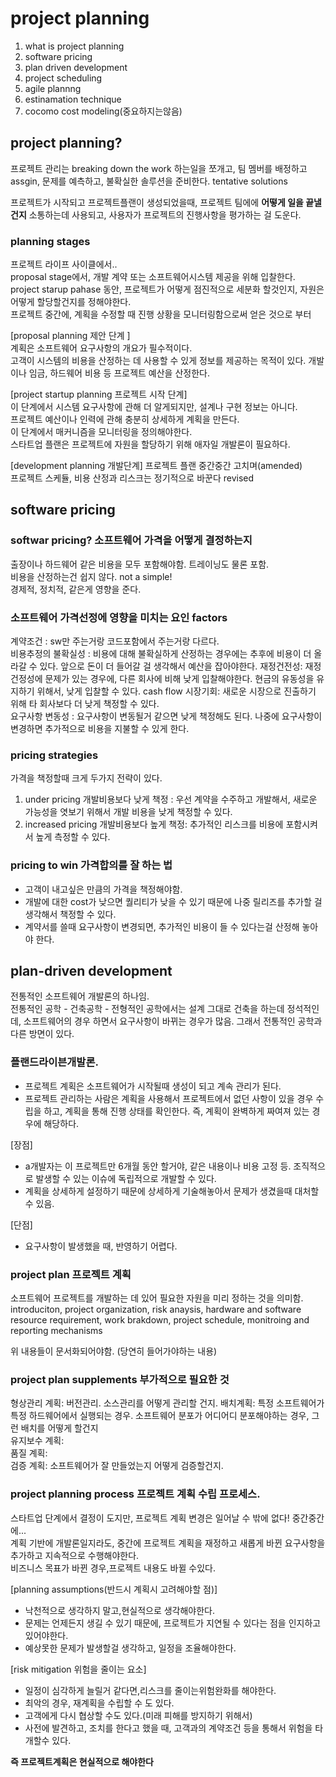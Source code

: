 # project planning

1. what is project planning
2. software pricing
3. plan driven development
4. project scheduling
5. agile plannng
6. estinamation technique
7. cocomo cost modeling(중요하지는않음)

## project planning? 
프로젝트 관리는 breaking down the work  하는일을 쪼개고, 팀 멤버를 배정하고 assgin, 문제를 예측하고, 불확실한 솔루션을 준비한다. tentative solutions  

프로젝트가 시작되고 프로젝트플랜이 생성되었을때, 프로젝트 팀에에 **어떻게 일을 끝낼건지** 소통하는데 사용되고, 사용자가 프로젝트의 진행사항을 평가하는 걸 도운다. 

### planning stages 
프로젝트 라이프 사이클에서..  
proposal stage에서, 개발 계약 또는 소프트웨어시스템 제공을 위해 입찰한다. 
project starup pahase 동안, 프로젝트가 어떻게 점진적으로 세분화 할것인지, 자원은 어떻게 할당할건지를 정해야한다.  
프로젝트 중간에, 계획을 수정할 때 진행 상황을 모니터링함으로써 얻은 것으로 부터 

[proposal planning  제안 단계 ]  
계획은 소프트웨어 요구사항의 개요가 필수적이다.  
고객이 시스템의 비용을 산정하는 데 사용할 수 있게 정보를 제공하는 목적이 있다. 
개발이나 임금, 하드웨어 비용 등 프로젝트 예산을 산정한다.  

[project startup planning 프로젝트 시작 단계]  
이 단계에서 시스템 요구사항에 관해 더 알게되지만, 설계나 구현 정보는 아니다.  
프로젝트 예산이나 인력에 관해 충분히 상세하게 계획을 만든다.  
이 단계에서 매커니즘을 모니터링을 정의해야한다.  
스타트업 플랜은 프로젝트에 자원을 할당하기 위해 애자일 개발론이 필요하다.  

[development planning 개발단계]
프로젝트 플랜 중간중간 고치며(amended)  
프로젝트 스케듈, 비용 산정과 리스크는 정기적으로 바꾼다 revised

## software pricing 
### softwar pricing? 소프트웨어 가격을 어떻게 결정하는지 
출장이나 하드웨어 같은 비용을 모두 포함해야함. 트레이닝도 물론 포함.   
비용을 산정하는건 쉽지 않다. not a simple!  
경제적, 정치적, 같은게 영향을 준다.

### 소프트웨어 가격선정에 영향을 미치는 요인 factors 
계약조건 : sw만 주는거랑 코드포함에서 주는거랑 다르다.  
비용추정의 불확실성 : 비용에 대해 불확실하게 산정하는 경우에는 추후에 비용이 더 올라갈 수 있다. 앞으로 돈이 더 들어갈 걸 생각해서 예산을 잡아야한다. 
재정건전성: 재정건정성에 문제가 있는 경우에, 다른 회사에 비해 낮게 입찰해야한다. 현금의 유동성을 유지하기 위해서, 낮게 입찰할 수 있다. cash flow 
시장기회: 새로운 시장으로 진출하기 위해 타 회사보다 더 낮게 책정할 수 있다.  
요구사항 변동성 : 요구사항이 변동될거 같으면 낮게 책정해도 된다. 나중에 요구사항이 변경하면 추가적으로 비용을 지불할 수 있게 한다. 

### pricing strategies 
가격을 책정할때 크게 두가지 전략이 있다. 
1) under pricing 개발비용보다 낮게 책정 : 우선 계약을 수주하고 개발해서, 새로운 가능성을 엿보기 위해서 개발 비용을 낮게 책정할 수 있다.
2) increased pricing 개발비용보다 높게 책정: 추가적인 리스크를 비용에 포함시켜서 높게 측정할 수 있다.

### pricing to win 가격합의를 잘 하는 법
- 고객이 내고싶은 만큼의 가격을 책정해야함.
- 개발에 대한 cost가 낮으면 퀄리티가 낮을 수 있기 때문에 나중 릴리즈를 추가할 걸 생각해서 책정할 수 있다.
- 계약서를 쓸때 요구사항이 변경되면, 추가적인 비용이 들 수 있다는걸 산정해 놓아야 한다. 

## plan-driven development 
전통적인 소프트웨어 개발론의 하나임.  
전통적인 공학 - 건축공학 - 전형적인 공학에서는 설계 그대로 건축을 하는데 정석적인데, 소프트웨어의 경우 하면서 요구사항이 바뀌는 경우가 많음. 그래서 전통적인 공학과 다른 방면이 있다.  

### 플랜드라이븐개발론.  
- 프로젝트 계획은 소프트웨어가 시작될때 생성이 되고 계속 관리가 된다.
- 프로젝트 관리하는 사람은 계획을 사용해서 프로젝트에서 없던 사항이 있을 경우 수립을 하고, 계획을 통해 진행 상태를 확인한다.
즉, 계획이 완벽하게 짜여져 있는 경우에 해당하다.

[장점]  
- a개발자는 이 프로젝트만 6개월 동안 할거야, 같은 내용이나 비용 고정 등. 조직적으로 발생할 수 있는 이슈에 독립적으로 개발할 수 있다.
- 계획을 상세하게 설정하기 때문에 상세하게 기술해놓아서 문제가 생겼을때 대처할 수 있음. 

[단점]  
- 요구사항이 발생했을 때, 반영하기 어렵다.

### project plan 프로젝트 계획
소프트웨어 프로젝트를 개발하는 데 있어 필요한 자원을 미리 정하는 것을 의미함. 
introduciton, project organization, risk anaysis, hardware and software resource requirement, work brakdown, project schedule, monitroing and reporting mechanisms

위 내용들이 문서화되어야함. (당연히 들어가야하는 내용)
### project plan supplements 부가적으로 필요한 것
형상관리 계획: 버전관리.  소스관리를 어떻게 관리할 건지.
배치계획: 특정 소프트웨어가 특정 하드웨어에서 실행되는 경우.  소프트웨어 분포가 어디어디 분포해야하는 경우, 그런 배치를 어떻게 할건지  
유지보수 계획:  
품질 계획:  
검증 계획: 소프트웨어가 잘 만들었는지 어떻게 검증할건지. 

### project planning process 프로젝트 계획 수립 프로세스. 
스타트업 단계에서 결정이 도지만, 프로젝트 계획 변경은 일어날 수 밖에 없다! 중간중간에...  
계획 기반에 개발론일지라도, 중간에 프로젝트 계획을 재정하고 새롭게 바뀐 요구사항을 추가하고 지속적으로 수행해야한다.  
비즈니스 목표가 바뀐 경우,프로젝트 내용도 바뀔 수있다.  

[planning assumptions(반드시 계획시 고려해야할 점)]
- 낙천적으로 생각하지 말고,현실적으로 생각해야한다.
- 문제는 언제든지 생길 수 있기 때문에, 프로젝트가 지연될 수 있다는 점을 인지하고 있어야한다.
- 예상못한 문제가 발생할걸 생각하고, 일정을 조율해야한다.

[risk mitigation 위험을 줄이는 요소]
- 일정이 심각하게 늘릴거 같다면,리스크를 줄이는위험완화를 해야한다.
- 최악의 경우, 재계획을 수립할 수 도 있다.
- 고객에게 다시 협상할 수도 있다.(미래 피해를 방지하기 위해서)
- 사전에 발견하고, 조치를 한다고 했을 때, 고객과의 계약조건 등을 통해서 위험을 타개할수 있다.

**즉 프로젝트계획은 현실적으로 해야한다**
